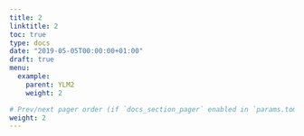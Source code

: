 ```yaml
---
title: 2
linktitle: 2
toc: true
type: docs
date: "2019-05-05T00:00:00+01:00"
draft: true
menu:
  example:
    parent: YLM2
    weight: 2

# Prev/next pager order (if `docs_section_pager` enabled in `params.toml`)
weight: 2
---
```

